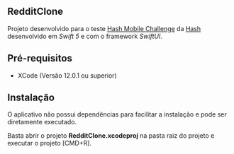 ## RedditClone

Projeto desenvolvido para o teste [Hash Mobile Challenge](https://github.com/hashlab/hiring/blob/master/challenges/en-us/mobile-challenge.md) da [Hash](https://www.hash.com.br) desenvolvido em _Swift 5_ e com o framework _SwiftUI_.

## Pré-requisitos

- XCode (Versão 12.0.1 ou superior)

## Instalação

O aplicativo não possui dependências para facilitar a instalação e pode ser diretamente executado.

Basta abrir o projeto **RedditClone.xcodeproj** na pasta raiz do projeto e executar o projeto [CMD+R].
